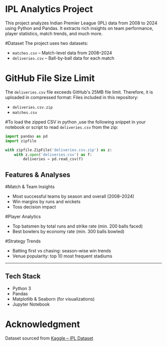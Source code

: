 
# IPL Analytics Project

This project analyzes Indian Premier League (IPL) data from 2008 to 2024 using Python and Pandas. It extracts rich insights on team performance, player statistics, match trends, and much more.

#Dataset
The project uses two datasets:
- `matches.csv` – Match-level data from 2008–2024
- `deliveries.csv` – Ball-by-ball data for each match

# GitHub File Size Limit
The `deliveries.csv` file exceeds GitHub's 25MB file limit. Therefore, it is uploaded in compressed format:
Files included in this repository:
- `deliveries.csv.zip`
- `matches.csv`


#To load the zipped CSV in python ,use the following snippet in your notebook or script to read `deliveries.csv` from the zip:

```python
import pandas as pd
import zipfile

with zipfile.ZipFile('deliveries.csv.zip') as z:
    with z.open('deliveries.csv') as f:
        deliveries = pd.read_csv(f)
```

##  Features & Analyses

#Match & Team Insights
- Most successful teams by season and overall (2008–2024)
- Win margins by runs and wickets
- Toss decision impact

#Player Analytics
- Top batsmen by total runs and strike rate (min. 200 balls faced)
- Best bowlers by economy rate (min. 300 balls bowled)

#Strategy Trends
- Batting first vs chasing: season-wise win trends
- Venue popularity: top 10 most frequent stadiums

---

## Tech Stack
- Python 3
- Pandas
- Matplotlib & Seaborn (for visualizations)
- Jupyter Notebook


# Acknowledgment
Dataset sourced from [Kaggle – IPL Dataset](https://www.kaggle.com/datasets)
